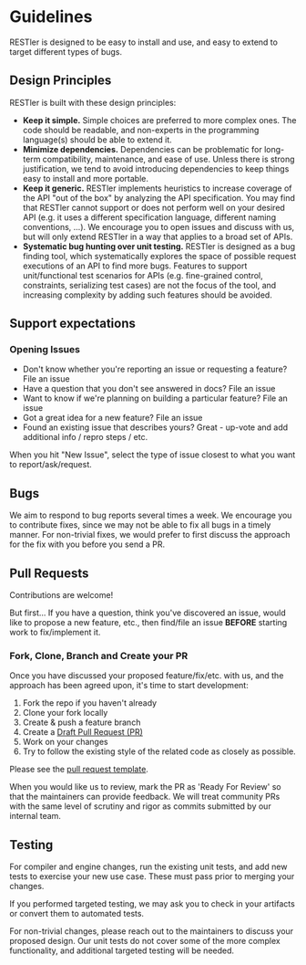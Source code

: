 # Guidelines

RESTler is designed to be easy to install and use, and easy to extend to target different types of bugs.

## Design Principles

RESTler is built with these design principles:

- **Keep it simple.** Simple choices are preferred to more complex ones.
The code should be readable, and non-experts in the programming language(s)
should be able to extend it.
- **Minimize dependencies.** Dependencies can be problematic for
long-term compatibility, maintenance, and ease of use. Unless
there is strong justification, we tend to avoid introducing dependencies
to keep things easy to install and more portable.
- **Keep it generic.** RESTler implements heuristics to increase
coverage of the API "out of the box" by analyzing the API specification.
You may find that RESTler cannot support or does not perform well
on your desired API (e.g. it uses a different specification language,
different naming conventions, ...).
We encourage you to open issues and discuss with us,
but will only extend RESTler in a way that applies to a broad set of APIs.
- **Systematic bug hunting over unit testing.** RESTler is designed as a bug finding tool,
 which systematically explores the space of possible request executions of an API
 to find more bugs.  Features to support unit/functional test scenarios for APIs
(e.g. fine-grained control, constraints, serializing test cases) are not the
focus of the tool, and increasing complexity by adding such features should be avoided.

## Support expectations

### Opening Issues

- Don't know whether you're reporting an issue or requesting a feature? File an issue
- Have a question that you don't see answered in docs? File an issue
- Want to know if we're planning on building a particular feature? File an issue
- Got a great idea for a new feature? File an issue
- Found an existing issue that describes yours? Great - up-vote and add additional info / repro steps / etc.

When you hit "New Issue", select the type of issue closest to what you want to report/ask/request.

## Bugs

We aim to respond to bug reports several times a week.
We encourage you to contribute fixes, since we may not be
able to fix all bugs in a timely manner.   For non-trivial fixes,
we would prefer to first discuss the approach for the fix with you before you send a PR.

## Pull Requests

Contributions are welcome!

But first... If you have a question, think you've discovered an issue, would like to propose a new feature, etc., then find/file an issue **BEFORE** starting work to fix/implement it.

### Fork, Clone, Branch and Create your PR

Once you have discussed your proposed feature/fix/etc. with us, and the approach has
been agreed upon, it's time to start development:

1. Fork the repo if you haven't already
2. Clone your fork locally
3. Create & push a feature branch
4. Create a [Draft Pull Request (PR)](https://github.blog/2019-02-14-introducing-draft-pull-requests/)
5. Work on your changes
6. Try to follow the existing style of the related code as closely as possible.

Please see the [pull request template](PullRequestTemplate.md).

When you would like us to review, mark the PR as 'Ready For Review' so that the maintainers can provide feedback.  We will treat community PRs with the same level of scrutiny and rigor as commits submitted by our internal team.

## Testing

For compiler and engine changes, run the existing unit tests,
and add new tests to exercise your new use case.
 These must pass prior to merging your changes.

If you performed targeted testing, we may ask you to check in your artifacts or convert them to automated tests.

For non-trivial changes, please reach out to the maintainers to
discuss your proposed design.   Our unit tests do not cover some
of the more complex functionality, and additional targeted testing will be needed.

